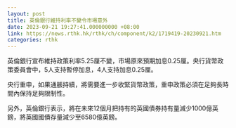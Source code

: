 ```yaml
---
layout: post
title: 英倫銀行維持利率不變令市場意外
date: 2023-09-21 19:27:41.000000000 +08:00
link: https://news.rthk.hk/rthk/ch/component/k2/1719419-20230921.htm
categories: rthk
---
```


英倫銀行宣布維持政策利率5.25厘不變，市場原來預期加息0.25厘。央行貨幣政策委員會中，5人支持暫停加息，4人支持加息0.25厘。

央行重申，如果通脹持續，將需要進一步收緊貨幣政策，重申政策必須在足夠長時間內保持足夠限制性。

另外，英倫銀行表示，將在未來12個月把持有的英國債券持有量減少1000億英鎊，將英國國債存量減少至6580億英鎊。
